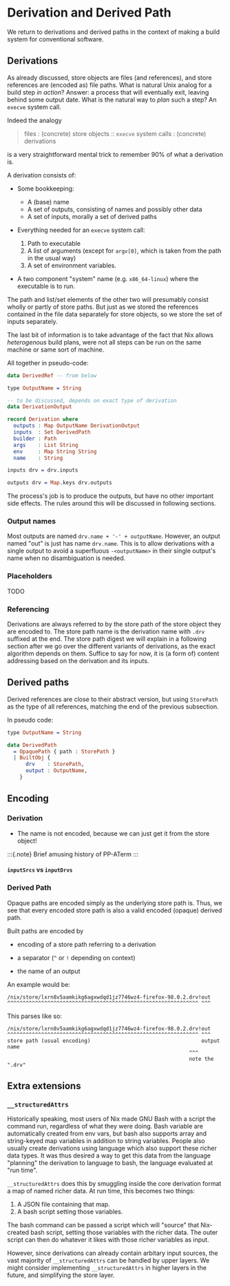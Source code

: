 # Derivation and Derived Path

We return to derivations and derived paths in the context of making a build system for conventional software.

## Derivations

As already discussed, store objects are files (and references), and store references are (encoded as) file paths.
What is natural Unix analog for a build step *in action*?
Answer: a process that will eventually exit, leaving behind some output date.
What is the natural way to *plan* such a step?
An `execve` system call.

Indeed the analogy

> files : (concrete) store objects :: `execve` system calls : (concrete) derivations

is a very straightforward mental trick to remember 90% of what a derivation is.

A derivation consists of:

 - Some bookkeeping:
   - A (base) name
   - A set of outputs, consisting of names and possibly other data
   - A set of inputs, morally a set of derived paths

 - Everything needed for an `execve` system call:
   1. Path to executable
   2. A list of arguments (except for `argv[0]`, which is taken from the path in the usual way)
   3. A set of environment variables.

 - A two component "system" name (e.g. `x86_64-linux`) where the executable is to run.

The path and list/set elements of the other two will presumably consist wholly or partly of store paths.
But just as we stored the references contained in the file data separately for store objects, so we store the set of inputs separately.

The last bit of information is to take advantage of the fact that Nix allows *heterogenous* build plans, were not all steps can be run on the same machine or same sort of machine.

All together in pseudo-code:

```idris
data DerivedRef -- from below

type OutputName = String

-- to be discussed, depends on exact type of derivation
data DerivationOutput

record Derivation where
  outputs : Map OutputName DerivationOutput
  inputs  : Set DerivedPath
  builder : Path
  args    : List String
  env     : Map String String
  name    : String

inputs drv = drv.inputs

outputs drv = Map.keys drv.outputs
```

The process's job is to produce the outputs, but have no other important side effects.
The rules around this will be discussed in following sections.

### Output names

Most outputs are named `drv.name + '-' + outputName`.
However, an output named "out" is just has name `drv.name`.
This is to allow derivations with a single output to avoid a superfluous `-<outputName>` in their single output's name when no disambiguation is needed.

### Placeholders

TODO

### Referencing

Derivations are always referred to by the store path of the store object they are encoded to.
The store path name is the derivation name with `.drv` suffixed at the end.
The store path digest we will explain in a following section after we go over the different variants of derivations, as the exact algorithm depends on them.
Suffice to say for now, it is (a form of) content addressing based on the derivation and its inputs.

## Derived paths

Derived references are close to their abstract version, but using `StorePath` as the type of all references, matching the end of the previous subsection.

In pseudo code:

```idris
type OutputName = String

data DerivedPath
  = OpaquePath { path : StorePath }
  | BuiltObj {
      drv    : StorePath,
      output : OutputName,
    }
```

## Encoding

### Derivation

- The name is not encoded, because we can just get it from the store object!

:::{.note}
Brief amusing history of PP-ATerm
:::

#### `inputSrcs` vs `inputDrvs`

### Derived Path

Opaque paths are encoded simply as the underlying store path is.
Thus, we see that every encoded store path is also a valid encoded (opaque) derived path.

Built paths are encoded by

- encoding of a store path referring to a derivation

- a separator (`^` or `!` depending on context)

- the name of an output

An example would be:

```
/nix/store/lxrn8v5aamkikg6agxwdqd1jz7746wz4-firefox-98.0.2.drv!out
^^^^^^^^^^^^^^^^^^^^^^^^^^^^^^^^^^^^^^^^^^^^^^^^^^^^^^^^^^^^^^ ^^^
```

This parses like so:

```
/nix/store/lxrn8v5aamkikg6agxwdqd1jz7746wz4-firefox-98.0.2.drv!out
^^^^^^^^^^^^^^^^^^^^^^^^^^^^^^^^^^^^^^^^^^^^^^^^^^^^^^^^^^^^^^ ^^^
store path (usual encoding)                                    output name
                                                           ^^^
                                                           note the ".drv"
```

## Extra extensions

### `__structuredAttrs`

Historically speaking, most users of Nix made GNU Bash with a script the command run, regardless of what they were doing.
Bash variable are automatically created from env vars, but bash also supports array and string-keyed map variables in addition to string variables.
People also usually create derivations using language which also support these richer data types.
It was thus desired a way to get this data from the language "planning" the derivation to language to bash, the language evaluated at "run time".

`__structuredAttrs` does this by smuggling inside the core derivation format a map of named richer data.
At run time, this becomes two things:

1. A JSON file containing that map.
2. A bash script setting those variables.

The bash command can be passed a script which will "source" that Nix-created bash script, setting those variables with the richer data.
The outer script can then do whatever it likes with those richer variables as input.

However, since derivations can already contain arbitary input sources, the vast majority of `__structuredAttrs` can be handled by upper layers.
We might consider implementing `__structuredAttrs` in higher layers in the future, and simplifying the store layer.
